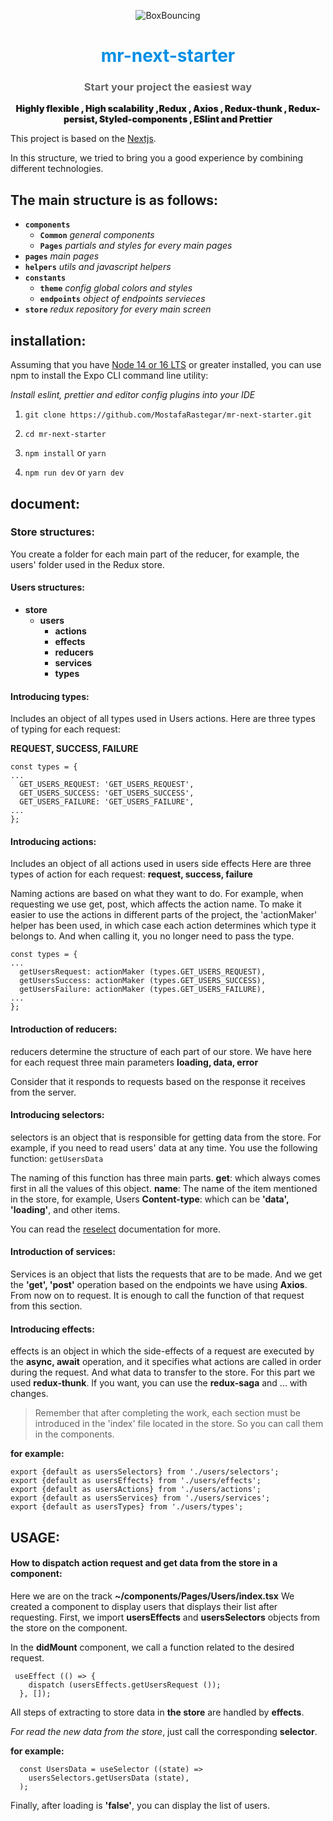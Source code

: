 <p align="center"><img src="https://github.com/MostafaRastegar/mr-next-starter/raw/main/mr-next-starter.jpg" alt="BoxBouncing"/></p>
<h1 align="center" style="color:#008ee5;">mr-next-starter</h1>
<h3 align="center" style="color:#666666;">Start your project the easiest way</h3>
<p align="center" style="font-weight: 900">
    Highly flexible , High scalability ,Redux , Axios , Redux-thunk , Redux-persist, Styled-components , ESlint and Prettier
</div>

This project is based on the [Nextjs](https://nextjs.org/docs/getting-started 'Nextjs').

In this structure, we tried to bring you a good experience by combining different technologies.

## The main structure is as follows:

- **`components`**
  - **`Common`** _general components_
  - **`Pages`** _partials and styles for every main pages_
- **`pages`** _main pages_
- **`helpers`** _utils and javascript helpers_
- **`constants`**
  - **`theme`** _config global colors and styles_
  - **`endpoints`** _object of endpoints servieces_
- **`store`** _redux repository for every main screen_

## installation:

Assuming that you have [Node 14 or 16 LTS](https://nodejs.org/en/download/ 'Node 14 Or 16 LTS') or greater installed, you can use npm to install the Expo CLI command line utility:

_Install eslint, prettier and editor config plugins into your IDE_

1. `git clone https://github.com/MostafaRastegar/mr-next-starter.git`

2. `cd mr-next-starter`

3. `npm install` or `yarn`

4. `npm run dev` or `yarn dev`

## document:

### Store structures:

You create a folder for each main part of the reducer, for example, the users' folder used in the Redux store.

#### Users structures:

- **store**
  - **users**
    - **actions**
    - **effects**
    - **reducers**
    - **services**
    - **types**

#### Introducing types:

Includes an object of all types used in Users actions. Here are three types of typing for each request:

**REQUEST, SUCCESS, FAILURE**

    const types = {
    ...
      GET_USERS_REQUEST: 'GET_USERS_REQUEST',
      GET_USERS_SUCCESS: 'GET_USERS_SUCCESS',
      GET_USERS_FAILURE: 'GET_USERS_FAILURE',
    ...
    };

#### Introducing actions:

Includes an object of all actions used in users side effects
Here are three types of action for each request:
**request, success, failure**

Naming actions are based on what they want to do. For example, when requesting we use get, post, which affects the action name.
To make it easier to use the actions in different parts of the project, the 'actionMaker' helper has been used, in which case each action determines which type it belongs to. And when calling it, you no longer need to pass the type.

    const types = {
    ...
      getUsersRequest: actionMaker (types.GET_USERS_REQUEST),
      getUsersSuccess: actionMaker (types.GET_USERS_SUCCESS),
      getUsersFailure: actionMaker (types.GET_USERS_FAILURE),
    ...
    };

#### Introduction of reducers:

reducers determine the structure of each part of our store. We have here for each request three main parameters
**loading, data, error**

Consider that it responds to requests based on the response it receives from the server.

#### Introducing selectors:

selectors is an object that is responsible for getting data from the store. For example, if you need to read users' data at any time.
You use the following function:
`getUsersData`

The naming of this function has three main parts.
**get**: which always comes first in all the values ​​of this object.
**name**: The name of the item mentioned in the store, for example, Users
**Content-type**: which can be **'data', 'loading'**, and other items.

You can read the [reselect](https://github.com/reduxjs/reselect 'reselect') documentation for more.

#### Introduction of services:

Services is an object that lists the requests that are to be made. And we get the **'get', 'post'** operation based on the endpoints we have using **Axios**.
From now on to request. It is enough to call the function of that request from this section.

#### Introducing effects:

effects is an object in which the side-effects of a request are executed by the **async, await** operation, and it specifies what actions are called in order during the request. And what data to transfer to the store. For this part we used **redux-thunk**. If you want, you can use the **redux-saga** and ... with changes.

> Remember that after completing the work, each section must be introduced in the 'index' file located in the store. So you can call them in the components.

**for example:**

    export {default as usersSelectors} from './users/selectors';
    export {default as usersEffects} from './users/effects';
    export {default as usersActions} from './users/actions';
    export {default as usersServices} from './users/services';
    export {default as usersTypes} from './users/types';

## USAGE:

#### How to dispatch action request and get data from the store in a component:

Here we are on the track **~/components/Pages/Users/index.tsx**
We created a component to display users that displays their list after requesting.
First, we import **usersEffects** and **usersSelectors** objects from the store on the component.

In the **didMount** component, we call a function related to the desired request.

     useEffect (() => {
        dispatch (usersEffects.getUsersRequest ());
      }, []);

All steps of extracting to store data in **the store** are handled by **effects**.

_For read the new data from the store_, just call the corresponding **selector**.

**for example:**

      const UsersData = useSelector ((state) =>
        usersSelectors.getUsersData (state),
      );

Finally, after loading is **'false'**, you can display the list of users.
